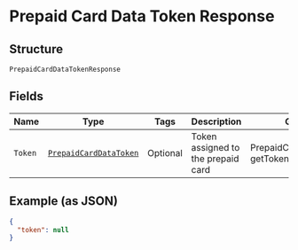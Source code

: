 
# Prepaid Card Data Token Response

## Structure

`PrepaidCardDataTokenResponse`

## Fields

| Name | Type | Tags | Description | Getter | Setter |
|  --- | --- | --- | --- | --- | --- |
| `Token` | [`PrepaidCardDataToken`](../../doc/models/prepaid-card-data-token.md) | Optional | Token assigned to the prepaid card | PrepaidCardDataToken getToken() | setToken(PrepaidCardDataToken token) |

## Example (as JSON)

```json
{
  "token": null
}
```

